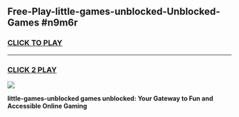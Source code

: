 
## Free-Play-little-games-unblocked-Unblocked-Games #n9m6r
<h3>
<a href="https://news.freeplayer.one?title=little-games-unblocked&ref=8M">CLICK TO PLAY</a></h3>
<hr>

<h3>
<a href="https://news.freeplayer.one?title=little-games-unblocked&ref=8M">CLICK 2 PLAY</a>
  
</h3>

<a href="https://news.freeplayer.one?title=little-games-unblocked&ref=8M"><img src="https://clearcache.store/games.png"></a>


**little-games-unblocked games unblocked: Your Gateway to Fun and Accessible Online Gaming**
